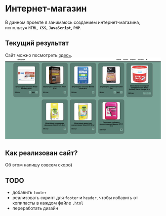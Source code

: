 # **Интернет-магазин**
В данном проекте я занимаюсь созданием интернет-магазина, используя **`HTML`**, **`CSS`**, **`JavaScript`**, **`PHP`**.

## **Текущий результат**
Сайт можно посмотреть [здесь](http://arsenal-building.ru).
![Screenshot](README_files/Building_website.png)

## **Как реализован сайт?**

Об этом напишу совсем скоро)

## **TODO**

+ добавить `footer`
+ реализовать скрипт для `footer` и `header`, чтобы избавить от копипасты в каждом файле `.html`
+ переработать дизайн

